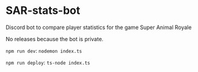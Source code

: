 # SAR-stats-bot
Discord bot to compare player statistics for the game Super Animal Royale

No releases because the bot is private.

`npm run dev`:    `nodemon index.ts`

`npm run deploy`: `ts-node index.ts`
